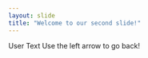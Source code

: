 ```yaml
---
layout: slide
title: "Welcome to our second slide!"
---
```

User Text
Use the left arrow to go back!
